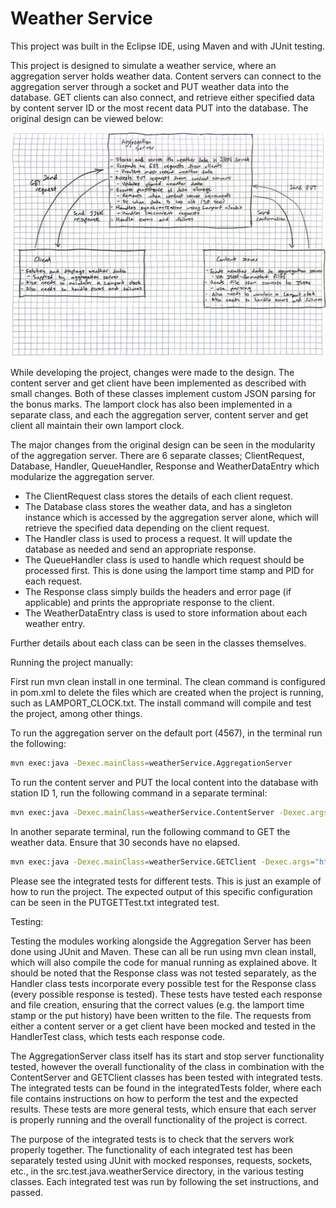 # Weather Service

This project was built in the Eclipse IDE, using Maven and with JUnit testing.

This project is designed to simulate a weather service, where an aggregation server holds weather data. Content servers 
can connect to the aggregation server through a socket and PUT weather data into the database. GET clients can also 
connect, and retrieve either specified data by content server ID or the most recent data PUT into the database. The 
original design can be viewed below:

![originalDesign](originalDesign.png)

While developing the project, changes were made to the design. The content server and get client have been implemented 
as described with small changes. Both of these classes implement custom JSON parsing for the bonus marks. The lamport 
clock has also been implemented in a separate class, and each the aggregation server, content server and get client all 
maintain their own lamport clock.

The major changes from the original design can be seen in the modularity of the aggregation server. There are 6 separate 
classes; ClientRequest, Database, Handler, QueueHandler, Response and WeatherDataEntry which modularize the aggregation 
server. 
 - The ClientRequest class stores the details of each client request. 
 - The Database class stores the weather data, and has a singleton instance which is accessed by the aggregation server 
alone, which will retrieve the specified data depending on the client request. 
 - The Handler class is used to process a request. It will update the database as needed and send an appropriate 
response. 
 - The QueueHandler class is used to handle which request should be processed first. This is done using the lamport 
time stamp and PID for each request. 
 - The Response class simply builds the headers and error page (if applicable) and prints the appropriate response to 
the client. 
 - The WeatherDataEntry class is used to store information about each weather entry.

Further details about each class can be seen in the classes themselves.

Running the project manually:

First run mvn clean install in one terminal. The clean command is configured in pom.xml to delete the files which are 
created when the project is running, such as LAMPORT_CLOCK.txt. The install command will compile and test the project, 
among other things.

To run the aggregation server on the default port (4567), in the terminal run the following:

```bash
mvn exec:java -Dexec.mainClass=weatherService.AggregationServer
```

To run the content server and PUT the local content into the database with station ID 1, run the following command in 
a separate terminal:

```bash
mvn exec:java -Dexec.mainClass=weatherService.ContentServer -Dexec.args="http://localhost:4567 1 cs1.txt"
```

In another separate terminal, run the following command to GET the weather data. Ensure that 30 seconds have no elapsed.

```bash
mvn exec:java -Dexec.mainClass=weatherService.GETClient -Dexec.args="http://localhost:4567 1"
```

Please see the integrated tests for different tests. This is just an example of how to run the project. The expected 
output of this specific configuration can be seen in the PUTGETTest.txt integrated test.

Testing:

Testing the modules working alongside the Aggregation Server has been done using JUnit and Maven. These can all be run 
using mvn clean install, which will also compile the code for manual running as explained above. It should be noted 
that the Response class was not tested separately, as the Handler class tests incorporate every possible test for the 
Response class (every possible response is tested). These tests have tested each response and file creation, ensuring 
that the correct values (e.g. the lamport time stamp or the put history) have been written to the file. The requests 
from either a content server or a get client have been mocked and tested in the HandlerTest class, which tests each 
response code.

The AggregationServer class itself has its start and stop server functionality tested, however the overall functionality 
of the class in combination with the ContentServer and GETClient classes has been tested with integrated tests. The 
integrated tests can be found in the integratedTests folder, where each file contains instructions on how to perform the
test and the expected results. These tests are more general tests, which ensure that each server is properly running and
the overall functionality of the project is correct.

The purpose of the integrated tests is to check that the servers work properly together. The functionality of each 
integrated test has been separately tested using JUnit with mocked responses, requests, sockets, etc., in the 
src.test.java.weatherService directory, in the various testing classes. Each integrated test was run by following the 
set instructions, and passed.
